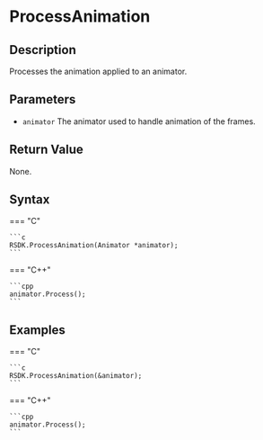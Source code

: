 # ProcessAnimation

## Description
Processes the animation applied to an animator.

## Parameters

- `animator`
The animator used to handle animation of the frames.

## Return Value
None.

## Syntax
=== "C"

	```c
	RSDK.ProcessAnimation(Animator *animator);
	```

=== "C++"

	```cpp
	animator.Process();
	```

## Examples
=== "C"

	```c
	RSDK.ProcessAnimation(&animator);
	```

=== "C++"

	```cpp
	animator.Process();
	```